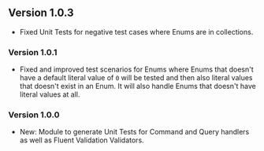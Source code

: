 ## Version 1.0.3

- Fixed Unit Tests for negative test cases where Enums are in collections.

### Version 1.0.1

- Fixed and improved test scenarios for Enums where Enums that doesn't have a default literal value of `0` will be tested and then also literal values that doesn't exist in an Enum. It will also handle Enums that doesn't have literal values at all. 

### Version 1.0.0

- New: Module to generate Unit Tests for Command and Query handlers as well as Fluent Validation Validators.